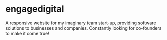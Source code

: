 # engagedigital
A responsive website for my imaginary team start-up, providing software solutions to businesses and companies. 
Constantly looking for co-founders to make it come true!
